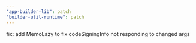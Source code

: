 ```yaml
---
"app-builder-lib": patch
"builder-util-runtime": patch
---
```


fix: add MemoLazy to fix codeSigningInfo not responding to changed args

